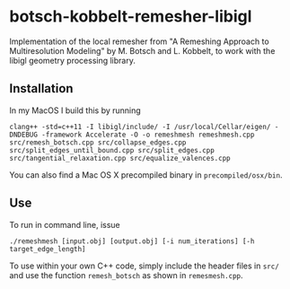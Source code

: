 # botsch-kobbelt-remesher-libigl
Implementation of the local remesher from "A Remeshing Approach to Multiresolution Modeling" by M. Botsch and L. Kobbelt, to work with the libigl geometry processing library. 
## Installation
In my MacOS I build this by running
```
clang++ -std=c++11 -I libigl/include/ -I /usr/local/Cellar/eigen/ -DNDEBUG -framework Accelerate -O -o remeshmesh remeshmesh.cpp src/remesh_botsch.cpp src/collapse_edges.cpp src/split_edges_until_bound.cpp src/split_edges.cpp src/tangential_relaxation.cpp src/equalize_valences.cpp

```
You can also find a Mac OS X precompiled binary in `precompiled/osx/bin`.

## Use
To run in command line, issue
```
./remeshmesh [input.obj] [output.obj] [-i num_iterations] [-h target_edge_length]
```
To use within your own C++ code, simply include the header files in `src/` and
use the function `remesh_botsch` as shown in `remesmesh.cpp`. 
